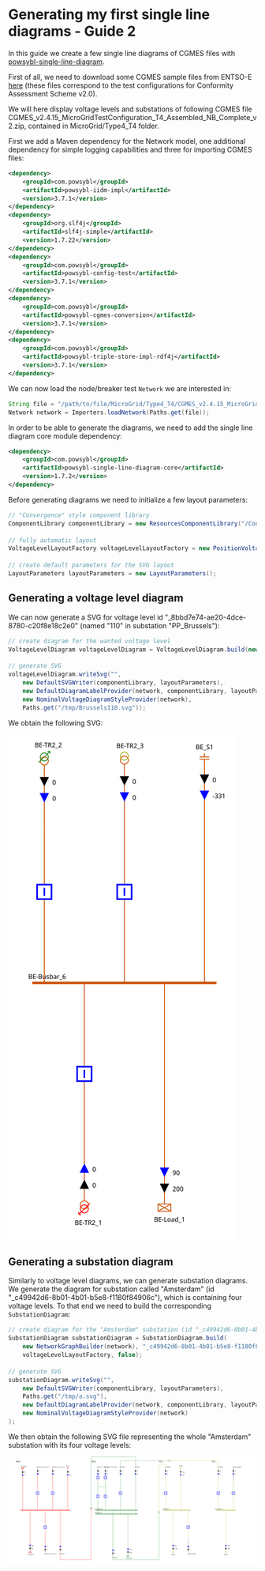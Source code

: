 # Generating my first single line diagrams - Guide 2

In this guide we create a few single line diagrams of CGMES files with [powsybl-single-line-diagram](powsybl-single-line-diagram.md).

First of all, we need to download some CGMES sample files from ENTSO-E [here](https://docstore.entsoe.eu/Documents/CIM_documents/Grid_Model_CIM/TestConfigurations_packageCASv2.0.zip) (these files correspond to the test configurations for Conformity Assessment Scheme v2.0).

We will here display voltage levels and substations of following CGMES file CGMES_v2.4.15_MicroGridTestConfiguration_T4_Assembled_NB_Complete_v2.zip, contained in MicroGrid/Type4_T4 folder.

First we add a Maven dependency for the Network model, one additional dependency for simple logging capabilities and three for importing CGMES files:

```xml
<dependency>
    <groupId>com.powsybl</groupId>
    <artifactId>powsybl-iidm-impl</artifactId>
    <version>3.7.1</version>
</dependency>
<dependency>
    <groupId>org.slf4j</groupId>
    <artifactId>slf4j-simple</artifactId>
    <version>1.7.22</version>
</dependency>
<dependency>
    <groupId>com.powsybl</groupId>
    <artifactId>powsybl-config-test</artifactId>
    <version>3.7.1</version>
</dependency>
<dependency>
    <groupId>com.powsybl</groupId>
    <artifactId>powsybl-cgmes-conversion</artifactId>
    <version>3.7.1</version>
</dependency>
<dependency>
    <groupId>com.powsybl</groupId>
    <artifactId>powsybl-triple-store-impl-rdf4j</artifactId>
    <version>3.7.1</version>
</dependency>
```

We can now load the node/breaker test `Network` we are interested in:
```java
String file = "/path/to/file/MicroGrid/Type4_T4/CGMES_v2.4.15_MicroGridTestConfiguration_T4_Assembled_NB_Complete_v2.zip";
Network network = Importers.loadNetwork(Paths.get(file));
```

In order to be able to generate the diagrams, we need to add the single line diagram core module dependency:
```xml
<dependency>
    <groupId>com.powsybl</groupId>
    <artifactId>powsybl-single-line-diagram-core</artifactId>
    <version>1.7.2</version>
</dependency>
```

Before generating diagrams we need to initialize a few layout parameters:

```java
// "Convergence" style component library
ComponentLibrary componentLibrary = new ResourcesComponentLibrary("/ConvergenceLibrary");

// fully automatic layout
VoltageLevelLayoutFactory voltageLevelLayoutFactory = new PositionVoltageLevelLayoutFactory(new PositionByClustering());

// create default parameters for the SVG layout
LayoutParameters layoutParameters = new LayoutParameters();
```

## Generating a voltage level diagram

We can now generate a SVG for voltage level id "_8bbd7e74-ae20-4dce-8780-c20f8e18c2e0" (named "110" in substation "PP_Brussels"):
```java
// create diagram for the wanted voltage level
VoltageLevelDiagram voltageLevelDiagram = VoltageLevelDiagram.build(new NetworkGraphBuilder(network), "N", voltageLevelLayoutFactory, false);

// generate SVG
voltageLevelDiagram.writeSvg("",
    new DefaultSVGWriter(componentLibrary, layoutParameters),
    new DefaultDiagramLabelProvider(network, componentLibrary, layoutParameters),
    new NominalVoltageDiagramStyleProvider(network),
    Paths.get("/tmp/Brussels110.svg"));
```

We obtain the following SVG:

![Brussels_voltageLevel](img/example_Brussels_110.svg)


## Generating a substation diagram

Similarly to voltage level diagrams, we can generate substation diagrams. 
We generate the diagram for substation called "Amsterdam" (id "_c49942d6-8b01-4b01-b5e8-f1180f84906c"), which is containing four voltage levels. 
To that end we need to build the corresponding `SubstationDiagram`:

```java
// create diagram for the "Amsterdam" substation (id "_c49942d6-8b01-4b01-b5e8-f1180f84906c")
SubstationDiagram substationDiagram = SubstationDiagram.build(
    new NetworkGraphBuilder(network), "_c49942d6-8b01-4b01-b5e8-f1180f84906c", new HorizontalSubstationLayoutFactory(),
    voltageLevelLayoutFactory, false);

// generate SVG
substationDiagram.writeSvg("",
    new DefaultSVGWriter(componentLibrary, layoutParameters),
    Paths.get("/tmp/a.svg"),
    new DefaultDiagramLabelProvider(network, componentLibrary, layoutParameters),
    new NominalVoltageDiagramStyleProvider(network)
);
```

We then obtain the following SVG file representing the whole "Amsterdam" substation with its four voltage levels:

![Amsterdam_substation](img/example_Amsterdam_substation.svg)
